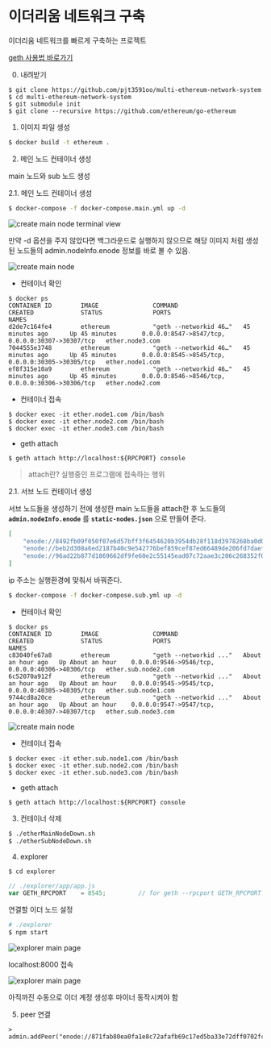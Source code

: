 # 이더리움 네트워크 구축

이더리움 네트워크를 빠르게 구축하는 프로젝트

[geth 사용법 바로가기](https://github.com/pjt3591oo/multi-ethereum-network-system/blob/master/docs/usage_geth.md)


0. 내려받기

```
$ git clone https://github.com/pjt3591oo/multi-ethereum-network-system
$ cd multi-ethereum-network-system
$ git submodule init
$ git clone --recursive https://github.com/ethereum/go-ethereum
```

1. 이미지 파일 생성

```sh
$ docker build -t ethereum .
```

2. 메인 노드 컨테이너 생성

main 노드와 sub 노드 생성

2.1. 메인 노드 컨테이너 생성

```sh
$ docker-compose -f docker-compose.main.yml up -d
```

![create main node terminal view](./images/create_main_node_terminal.png)

만약 -d 옵션을 주지 않았다면 백그라운드로 실행하지 않으므로 해당 이미지 처럼 생성된 노드들의 admin.nodeInfo.enode 정보를 바로 볼 수 있음.

![create main node](./images/create_main_node.png)

* 컨테이너 확인

```
$ docker ps
CONTAINER ID        IMAGE               COMMAND                  CREATED             STATUS              PORTS                                              NAMES
d2de7c164fe4        ethereum            "geth --networkid 46…"   45 minutes ago      Up 45 minutes       0.0.0.0:8547->8547/tcp, 0.0.0.0:30307->30307/tcp   ether.node3.com
7044555e3748        ethereum            "geth --networkid 46…"   45 minutes ago      Up 45 minutes       0.0.0.0:8545->8545/tcp, 0.0.0.0:30305->30305/tcp   ether.node1.com
ef8f315e10a9        ethereum            "geth --networkid 46…"   45 minutes ago      Up 45 minutes       0.0.0.0:8546->8546/tcp, 0.0.0.0:30306->30306/tcp   ether.node2.com
```

* 컨테이너 접속

 ```
$ docker exec -it ether.node1.com /bin/bash
$ docker exec -it ether.node2.com /bin/bash
$ docker exec -it ether.node3.com /bin/bash
 ```

* geth attach

```
$ geth attach http://localhost:${RPCPORT} console
```

> attach란? 실행중인 프로그램에 접속하는 행위

2.1. 서브 노드 컨테이너 생성

서브 노드들을 생성하기 전에 생성한 main 노드들을 attach한 후 노드들의 **`admin.nodeInfo.enode`** 를 **`static-nodes.json`** 으로 만들어 준다.

```json
[
    "enode://8492fb09f050f07e6d57bff3f6454620b3954db28f118d3978268ba0d083c584979fa9fdb64e575ef49cd8a77a4ca9a895bb26fa63c844ce977afff9dc34943b@192.168.1.25:30305",
    "enode://beb2d308a6ed2187b40c9e542776bef859cef87ed66489de206fd7daef5e58a5481b9d3d99fb3353186417307cd20c9013f2bca1dfa214594f24e722d531522f@192.168.1.25:30306",
    "enode://96ad22b877d1869662df9fe60e2c55145ead07c72aae3c206c268352f03a86e5daaf101fa6792ed59f3faae456c2112faeb6bcadca00fe210783bc3ac6ad54f3@192.168.1.25:30307"
]
```

ip 주소는 실행환경에 맞춰서 바꿔준다.

```sh
$ docker-compose -f docker-compose.sub.yml up -d
```

* 컨테이너 확인

```
$ docker ps
CONTAINER ID        IMAGE               COMMAND                  CREATED             STATUS              PORTS                                              NAMES
c83040fe67a8        ethereum            "geth --networkid ..."   About an hour ago   Up About an hour    0.0.0.0:9546->9546/tcp, 0.0.0.0:40306->40306/tcp   ether.sub.node2.com
6c52070a912f        ethereum            "geth --networkid ..."   About an hour ago   Up About an hour    0.0.0.0:9545->9545/tcp, 0.0.0.0:40305->40305/tcp   ether.sub.node1.com
9744cd8a20ce        ethereum            "geth --networkid ..."   About an hour ago   Up About an hour    0.0.0.0:9547->9547/tcp, 0.0.0.0:40307->40307/tcp   ether.sub.node3.com
```

![create main node](./images/create_sub_node.png)

* 컨테이너 접속

 ```
$ docker exec -it ether.sub.node1.com /bin/bash
$ docker exec -it ether.sub.node2.com /bin/bash
$ docker exec -it ether.sub.node3.com /bin/bash
 ```

* geth attach

```
$ geth attach http://localhost:${RPCPORT} console
```

3. 컨테이너 삭제

```sh
$ ./etherMainNodeDown.sh
$ ./etherSubNodeDown.sh
```

4. explorer

```bash
$ cd explorer
```

```javascript
// ./explorer/app/app.js
var GETH_RPCPORT  	= 8545; 		// for geth --rpcport GETH_RPCPORT
```

연결할 이더 노드 설정

```bash
# ./explorer
$ npm start
```

![explorer main page](./images/run_explorer.png)

localhost:8000 접속

![explorer main page](./images/explorer_main.png)

아직까진 수동으로 이더 계정 생성후 마이너 동작시켜야 함

5. peer 연결

```
> admin.addPeer("enode://871fab80ea0fa1e8c72afafb69c17ed5ba33e72dff0702fcf6f74cf1d129568dca5af4c05ac8e95f66043372152e25e631d8360a11a43429c17e1a7b7b3f10fa@192.168.1.25:30305")
```
